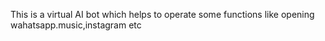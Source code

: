 This is a virtual AI bot which helps to operate some functions like opening wahatsapp.music,instagram etc
